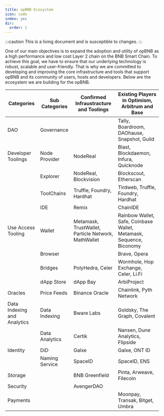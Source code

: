 ```yaml
---
title: opBNB Ecosystem
icon: code
index: yes
dir:
  order: 1
---
```


:::caution 
This is a living document and is susceptible to changes. 
:::

One of our main objectives is to expand the adoption and utility of opBNB as a high performance and low cost Layer 2 chain on the BNB Smart Chain. To achieve this goal, we have to ensure that our underlying technology is robust, scalable and user-friendly. That is why we are committed to developing and improving the core infrastructure and tools that support opBNB and its community of users, hosts and developers. Below are the ecosystem we are building for the opBNB.

| Categories                   | Sub Categories | Confirmed Infraustracture and Toolings              | Existing Players in Optimism, Arbitrum and Base              |
| ---------------------------- | -------------- | --------------------------------------------------- | ------------------------------------------------------------ |
| DAO                          | Governance     |                                                     | Tally, Boardroom, DAOhause, Snapshot, Guild                  |
| Developer Toolings           | Node Provider  | NodeReal                                            | Blast, Blockdaemon, Infura, Quicknode                        |
|                              | Explorer       | NodeReal, Blockvision                               | Blockscout, Etherscan                                        |
|                              | ToolChains     | Truffle, Foundry, Hardhat                           | Tirdweb, Truffle, Foundry, Hardhat                           |
|                              | IDE            | Remix                                               | ChainIDE                                                     |
| Use Access Tooling           | Wallet         | Metamask, TrustWallet, Particle Network, MathWallet | Rainbow Wallet, Safe, Coinbase Wallet, Metamask, Sequence, Biconomy |
|                              | Browser        |                                                     | Brave, Opera                                                 |
|                              | Bridges        | PolyHedra, Celer                                    | Wormhole, Hop Exchange, Celer, Li.Fi                         |
|                              | dApp Store     | dApp Bay                                            | ArbiProject                                                  |
| Oracles                      | Price Feeds    | Binance Oracle                                      | Chainlink, Pyth Network                                      |
| Data Indexing and  Analytics | Data Indexing  | Bware Labs                                          | Goldsky, The Graph, Covalent                                 |
|                              | Data Analytics | Certik                                              | Nansen, Dune Analytics, Flipside                             |
| Identity                     | DiD            | Galxe                                               | Galxe, ONT ID                                                |
|                              | Naming Service | SpaceID                                             | SpaceID, ENS                                                 |
| Storage                      |                | BNB Greenfield                                      | Pinta, Arweave, Filecoin                                     |
| Security                     |                | AvengerDAO                                          |                                                              |
| Payments                     |                |                                                     | Moonpay, Transak, Bitget, Umbra                              |

